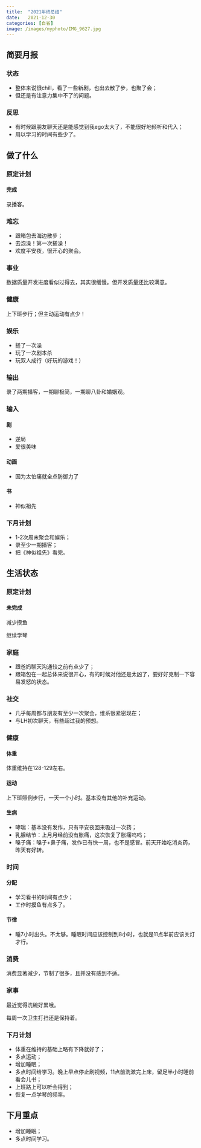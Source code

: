 ```yaml
---
title:  "2021年终总结"
date:   2021-12-30
categories: [自省]
image: /images/myphoto/IMG_9627.jpg
---
```


## 简要月报

### 状态

* 整体来说很chill，看了一些新剧，也出去散了步，也聚了会；
* 但还是有注意力集中不了的问题。

### 反思

* 有时候跟朋友聊天还是能感觉到我ego太大了，不能很好地倾听和代入；
* 用以学习的时间有些少了。

## 做了什么

### 原定计划

#### 完成

录播客。

### 难忘

* 跟箱包去海边散步；
* 去泡澡！第一次搓澡！
* 欢度平安夜，很开心的聚会。

### 事业

数据质量开发进度看似过得去，其实很缓慢。但开发质量还比较满意。

### 健康

上下班步行；但主动运动有点少！

### 娱乐

* 搓了一次澡
* 玩了一次剧本杀
* 玩双人成行（好玩的游戏！）

### 输出

录了两期播客，一期聊极简，一期聊八卦和婚姻观。

### 输入

#### 剧

* 逆局
* 爱很美味

#### 动画

* 因为太怕痛就全点防御力了

#### 书

* 神似祖先

### 下月计划

* 1-2次周末聚会和娱乐；
* 录至少一期播客；
* 把《神似祖先》看完。

## 生活状态
### 原定计划

#### 未完成

减少摸鱼

继续学琴

### 家庭

* 跟爸妈聊天沟通较之前有点少了；
* 跟箱包在一起总体来说很开心，有的时候对他还是太凶了，要好好克制一下容易发怒的状态。

### 社交

* 几乎每周都与朋友有至少一次聚会，维系很紧密现在；
* 与LH初次聊天，有些超过我的预想。

### 健康

#### 体重

体重维持在128-129左右。

#### 运动

上下班照例步行，一天一个小时。基本没有其他的补充运动。

#### 生病

* 哮喘：基本没有发作，只有平安夜回来吸过一次药；
* 乳腺结节：上月月经前没有胀痛，这次恢复了胀痛呜呜；
* 嗓子痛：嗓子+鼻子痛，发作已有快一周，也不是感冒。前天开始吃消炎药，昨天有好转。

### 时间

#### 分配

* 学习看书的时间有点少；
* 工作时摸鱼有点多了。

#### 节律

* 睡7小时出头。不太够。睡眠时间应该控制到8小时，也就是11点半前应该关灯才行。

### 消费

消费显著减少，节制了很多，且并没有感到不适。

### 家事

最近觉得洗碗好累哦。

每周一次卫生打扫还是保持着。

### 下月计划

* 体重在维持的基础上略有下降就好了；
* 多点运动；
* 增加睡眠；
* 多点时间给学习。晚上早点停止刷视频，11点前洗漱完上床，留足半小时睡前看会儿书；
* 上班路上可以听会得到；
* 恢复一点学琴的频率。

## 下月重点

* 增加睡眠；
* 多点时间学习。
